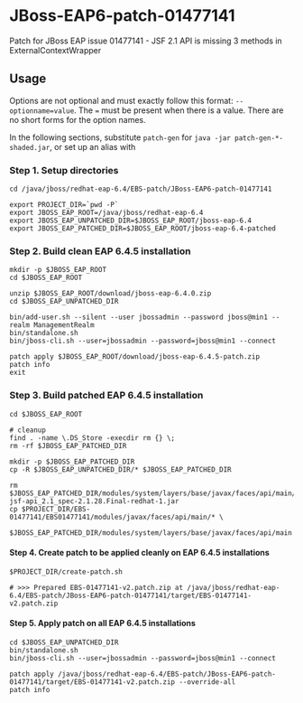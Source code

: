 # JBoss-EAP6-patch-01477141
Patch for JBoss EAP issue 01477141 - JSF 2.1 API is missing 3 methods in ExternalContextWrapper

## Usage

Options are not optional and must exactly follow this format: `--optionname=value`. The `=` must be present when there is a value. There are no short forms for the option names.

In the following sections, substitute `patch-gen` for `java -jar patch-gen-*-shaded.jar`, or set up an alias with


### Step 1. Setup directories
    cd /java/jboss/redhat-eap-6.4/EBS-patch/JBoss-EAP6-patch-01477141

    export PROJECT_DIR=`pwd -P`
    export JBOSS_EAP_ROOT=/java/jboss/redhat-eap-6.4
    export JBOSS_EAP_UNPATCHED_DIR=$JBOSS_EAP_ROOT/jboss-eap-6.4
    export JBOSS_EAP_PATCHED_DIR=$JBOSS_EAP_ROOT/jboss-eap-6.4-patched


### Step 2. Build clean EAP 6.4.5 installation
    mkdir -p $JBOSS_EAP_ROOT
    cd $JBOSS_EAP_ROOT

    unzip $JBOSS_EAP_ROOT/download/jboss-eap-6.4.0.zip
    cd $JBOSS_EAP_UNPATCHED_DIR

    bin/add-user.sh --silent --user jbossadmin --password jboss@min1 --realm ManagementRealm
    bin/standalone.sh
    bin/jboss-cli.sh --user=jbossadmin --password=jboss@min1 --connect

    patch apply $JBOSS_EAP_ROOT/download/jboss-eap-6.4.5-patch.zip
    patch info
    exit


### Step 3. Build patched EAP 6.4.5 installation

    cd $JBOSS_EAP_ROOT

    # cleanup
    find . -name \.DS_Store -execdir rm {} \;
    rm -rf $JBOSS_EAP_PATCHED_DIR

    mkdir -p $JBOSS_EAP_PATCHED_DIR
    cp -R $JBOSS_EAP_UNPATCHED_DIR/* $JBOSS_EAP_PATCHED_DIR

    rm $JBOSS_EAP_PATCHED_DIR/modules/system/layers/base/javax/faces/api/main/jboss-jsf-api_2.1_spec-2.1.28.Final-redhat-1.jar
    cp $PROJECT_DIR/EBS-01477141/EBS01477141/modules/javax/faces/api/main/* \
             $JBOSS_EAP_PATCHED_DIR/modules/system/layers/base/javax/faces/api/main


#### Step 4. Create patch to be applied cleanly on EAP 6.4.5 installations

    $PROJECT_DIR/create-patch.sh

    # >>> Prepared EBS-01477141-v2.patch.zip at /java/jboss/redhat-eap-6.4/EBS-patch/JBoss-EAP6-patch-01477141/target/EBS-01477141-v2.patch.zip


#### Step 5. Apply patch on all EAP 6.4.5 installations

    cd $JBOSS_EAP_UNPATCHED_DIR
    bin/standalone.sh
    bin/jboss-cli.sh --user=jbossadmin --password=jboss@min1 --connect

    patch apply /java/jboss/redhat-eap-6.4/EBS-patch/JBoss-EAP6-patch-01477141/target/EBS-01477141-v2.patch.zip --override-all
    patch info
